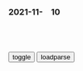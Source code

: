 ### 2021-11-　10

```note
```

<table id="tbc" style="white-space:pre-wrap">
</table>
<button onclick="toggleb()">toggle</button>
<button onclick="loadparse()">loadparse</button>
<br>
<!-- 🌸<br>🍅-　-🍑<hr>🍀 -->
<pre>
<textarea rows="30" cols="100" style="display: none" id="tar">

<p><font size="4""><b>
玩家自创LOL版葛优躺表情包：感觉自己被掏空</b></font>
https://www.sohu.com/a/106095015_398439

http://img.mp.itc.cn/upload/20160715/228555e24b9d46c0854961efff0cb510.jpg

http://wx4.sinaimg.cn/large/006APoFYly1fvf4zn6gkwj308c08cwek.jpg

https://gimg2.baidu.com/image_search/src=http%3A%2F%2Fa0.att.hudong.com%2F03%2F26%2F01300001248577149239268108462_s.png

https://gimg2.baidu.com/image_search/src=http%3A%2F%2Fimg.adoutu.com%2Fpicture%2F1538483455418.jpg

https://gimg2.baidu.com/image_search/src=http%3A%2F%2Fimg3.duitang.com%2Fuploads%2Fitem%2F201603%2F02%2F20160302200029_fnHiL.thumb.700_0.jpeg

https://gimg2.baidu.com/image_search/src=http%3A%2F%2Fb-ssl.duitang.com%2Fuploads%2Fitem%2F201807%2F04%2F20180704064800_irccj.thumb.700_0.jpg

<p><font size="4""><b>
青年马克思的第一声，《评普鲁士最近的书报检查令》 - 哔哩哔哩</b></font>
https://www.bilibili.com/read/cv5000192/

1843年2月，马克思发表《评普鲁士最近的书报检查令》。该文是卡尔马克思的第一篇政论性文章，他的政治活动就是从这时开始的。

普鲁士政府于1841年12月24日颁布新的书报检查令，在表面上表示不赞成对作家的写作活动加以限制，实际上，不仅保存了反动的普鲁士的书报检查制度，而且更加强了这种制度。

马克思这篇揭露新检查令的虚伪自由主义的文章，没有在德国发表。这篇文章是在1842年1月15日至2月10日间写成的，但直到1843年2月才在瑞士发表。1851年海贝克尔开始在科伦出版卡尔马克思文集，马克思把《评普鲁士最近的书报检查令》这一篇文章作为该文集的第一篇。由于普鲁士政府的查禁，这一版本在第一版出版后即被禁止发行。

1.书报检查就是官方的批评，书报检查的标准就是批评的标准。

2.真理像光一样，它很难谦逊；而且它要对谁谦逊呢？

3.精神的实质始终就是真理本身，而你们要把什么东西变成精神的实质呢？谦逊。歌德说过，只有怯懦者才是谦逊的，你们想把精神变成这样的怯懦者吗？

4.过分的严肃就是最大的滑稽，过分的谦逊就是最辛辣的讽刺。

5.有这样一种法律，哪里还存在新闻出版自由，他就取消这种自由，哪里应当实现新闻出版自由，它就通过书报检查使这种自由变成多余的东西。

6.追究倾向的法律，即没有规定客观标准的法律，是恐怖主义的法律。

7.追究思想的法律不是国家为它的公民颁布的法律，而是一个党派用来对付另一个党派的法律。

8.可是，在某个机关自诩为，国家理性和国家道德的举世无双的独占者的社会中，在同人民根本对立，因而认为自己那一套反国家的思想就是普遍而标准的思想的政府中，当政集团的龌龊的良心却臆造了一套追究倾向的法律报复的法律来惩戒思想，其实它不过是政府官员的思想。

9.新的书报检查令也陷入了这种自身固有的对立之中，它在指摘新闻出版界时痛斥违反国家行为的一切事情，它自己全都照干不误，并且以此作为书报检查官应尽的职责，这样它就陷入了矛盾。

10.凡总的来说是坏的东西，就始终是坏的，不论体现它的是谁，是私人的批评家还是政府任命的批评家，不过，在后一种场合下，这种坏的东西会得到批准，并被上面认为是在为下面实现好事情所必需的东西。

11.可是通过“或者”这个不显眼的词，一般的东西也归入人身攻击之列，通过“或者”加进了一般的东西，而通过一个小小的“和”字，我们又终于看到原来这里所谈的只是人身攻击，但这就极其轻易的造成了如下的结果，既不准报刊对官员进行任何监督，也不准报刊对作为个别人组成的某一阶级而存在的机构进行任何监督。

12.可是假如这些人真正是一些哪一个国家也找不出来的人才,那么挑选这些人才的人所具有的天才又该比他们高出多少啊！为了证明在学术界无声无臭的官员们的确有万能的学术才能，这些挑选者又该具有多么神秘的法术啊！

13.我再说一遍，所有的客观标准都已消失了。从作者方面来说，倾向是向他们要求的和给他们规定的最后内容。倾向作为一种无定性的意见，在这里表现为客体；倾向作为一种主体，作为关于意见的意见，则被归结为书报检查官的得体的处事方式，而且是他们的唯一规定。

14.整治书报检查制度的真正而根本的方法，就是废除书报检查制度，因为这种制度本身是恶劣的，可是各种制度却比人更有力量。

（本文内容摘自：中文马克思主义文库——《评普鲁士最近的书报检查令》）

<font size="1" style="color:#DCDCDC"><b>2021/11/10 下午7:56:36</b></font>

<p><font size="4""><b>
范勇鹏：美国的诞生——制度的起源与本质_哔哩哔哩_bilibili</b></font>
https://www.bilibili.com/cheese/play/ep11238

其实z治z度离我们不远，跟我们的生活息息相关。我们大家都想要和平而美好的生活，想要公平而充满活力的sh。想要繁荣的经济，和不断发展的生产力，这些都离不开好的z治z度。

z治z度如果不能够迅速而稳健地跟上这些时代的发展，回应这些挑战，适应这些新条件。我们就有可能进入一个十分危险可怕的情况。

未来会成为世界领导者的zg年轻人，如果没有一些基础的系统的z治只是，大家在看世界的时候很容易雾里看花，甚至会被别人误导和忽悠。

196s年在巴拿马驾着机关枪，打s了四百多ky的大x生

纽约时报记者威尔克森
认为美国，印度和纳粹德国是现代世界里边仅有的三个实行种姓z度的gj。按照你的皮肤，你的血统，你的出身，从出生开始你就被固化在不同的sh阶层里边。

美国的和平学者加尔通指出美国在世界上，犯了那么多的罪。这样一个gj不遭受历史的惩罚是天理不容的。

我们g内的很多人，面对这样的信息容易产生一种我不听的心态。为尊者讳，为贤者讳，不愿意听到一些负面的信息。

这段话几乎没有一句是经得起史实的考验的。

靠着他们所掌控的这些教育，媒体，出版z度。甚至成了生意和饭碗，
和利益的生态链，一个利益集团。这些东西严重阻碍了我们的客观认知。

如果大家有兴趣可以去试一试，如果你写一篇批评胡适的文章去投稿，往往会发现有一只无形的手，会挡着你发不出来。

费孝通：一个年轻的文化配上无比的强力，毕竟是件不太可以放心的事情。

非形式逻辑谬误，就是当你辩不过别人的时候就诉诸人格，诉诸动机，甚至诉诸立场，我们在生活中都非常常见。

弹幕：这话的主客体呼唤，不也很有趣吗？
弹幕：这群人应该接受忠诚审查。
弹幕：精美最爱这一套。

今天全世界多数gj的z治z度，都是从贸易公司的z度演变而来的。这套z度的功能就是让股东
来有效地掌握z治q力，同时逃避z治责任。

理解和解构几十年来灌输给我们的那些神话。

<font size="1" style="color:#DCDCDC"><b>2021/11/10 下午8:21:58</b></font>

<p><font size="4"><b>
纪念白求恩_百度百科</b></font>
https://baike.baidu.com/item/%E7%BA%AA%E5%BF%B5%E7%99%BD%E6%B1%82%E6%81%A9

一个外国人，毫无利己的动机，把zgrm的解放事业当作他自己的事业，这是什么精神？

出了一点力就觉得了不起，喜欢自吹，生怕人家不知道。对同志对rm不是满腔热忱，而是冷冷清清，漠不关心，麻木不仁。这种人其实不是gcd员，

一个人能力有大小，但只要有这点精神，就是一个高尚的人，一个纯粹的人，一个有道德的人，一个脱离了低级趣味的人，一个有益于rm的人。

<font size="1" style="color:#DCDCDC"><b>2021/11/11 下午4:54:48</b></font>
<p><font size="4"><b>
为仁亦通，但求利亦可通</b></font>
https://baijiahao.baidu.com/s?id=1624281726031860039&wfr=spider&for=pc

马克思所说的”思想离开利益，就会使自己出丑“。
https://t12.baidu.com/it/u=3426060233,2467860043&fm=173.jpg

https://t12.baidu.com/it/u=2479933526,83513935&fm=173.jpg

https://t11.baidu.com/it/u=3010707280,2521738627&fm=173.jpg

https://t10.baidu.com/it/u=3916041204,1897277995&fm=173.jpg

<font size="1" style="color:#DCDCDC"><b>2021/11/11 下午4:00:35</b></font>
<p><font size="4""><b>
【范神论】所谓的电视辩论，不过是脑筋急转弯+中学生知识竞赛_哔哩哔哩_bilibili</b></font>
https://www.bilibili.com/video/BV1RZ4y1G7wK

有选举没选择，这叫m主吗？
金钱肆无忌惮地影响z治，这叫言l自由。
白宫一个响指，媒体就上蹿下跳。

马克思：过分的严肃就是最大的滑稽，

在闹剧般的美g选举z治里边，选m只能在这两道菜里面吃一个，不管你爱不爱吃。

<p><font size="4""><b>
拆了故宫建白宫？美国人怎么玩民主——基于大众传媒和利益集团视角浅谈美国民主政治 - 知乎</b></font>
https://zhuanlan.zhihu.com/p/91709069?utm_source=qq

托克维尔在《论美g的m主》一书中说：“既想得到强有力的领导人，又想通过这种选举制度产生，这是在表达两种相互独立的愿望。

弹幕：它们把m智降低后～

你放心让一个连居委会都没管过的人，去管理gj吗？

弹幕：灵魂拷问

<font size="1" style="color:#DCDCDC"><b>2021/11/10 下午7:48:38</b></font>

<p><font size="4""><b>
范勇鹏:美国的诞生—制度的起源与本质_哔哩哔哩_bilibili</b></font>
https://www.bilibili.com/video/BV1aS4y1d7PC?from=search&seid=3045739253646710412&spm_id_from=333.337.0.0

枪在手跟我走
s教皇抢碉楼
https://i0.hdslb.com/bfs/archive/1ee3e13dd6fcafe83cd173acfe5eb22b8e4159fb.jpg

<font size="1" style="color:#DCDCDC"><b>2021/11/10 下午7:42:02</b></font>

<p><font size="4""><b>
朝鲜战争中的误判，让z美一齐感叹：居然有这样的对手？</b></font>
https://mbd.baidu.com/newspage/data/landingsuper?context=%7B%22nid%22%3A%22news_10033873996758451946%22%7D&n_type=0&p_from=1

c木文a2f07
z美双方都以为对手一般，结果都错了，双方都很利害，

　hen5473
韩国是朝鲜战争中伤亡最大的gj

<font size="1" style="color:#DCDCDC"><b>2021/11/10 下午2:59:36</b></font>

<p><font size="4""><b>
杭州阿姨多次“进货式”偷菜被刑拘，商户：有些人还戴着金链子</b></font>
https://baijiahao.baidu.com/s?id=1716016612974321960&wfr=spider&for=pc

<font size="1" style="color:#DCDCDC"><b>2021/11/10 下午2:00:08</b></font>

<p><font size="4"><b>
宋江用70多条梁山好汉的性命，换来的安抚使，相当于如今多大的官</b></font>
https://mbd.baidu.com/newspage/data/landingsuper?context=%7B%22nid%22%3A%22news_9310660452482682982%22%7D&n_type=0&p_from=1

一群被朝廷压迫、被逼上梁山的人，通过招安成了朝廷的人，一群“强盗”妄想通过改过自新当上高官，

<font size="1" style="color:#DCDCDC"><b>2021/11/11 下午1:59:25</b></font>

<p><font size="4""><b>
他识破宋江，假装回乡探母，结果一去不返，成为水浒结局最好的人</b></font>
https://mbd.baidu.com/newspage/data/landingsuper?context=%7B%22nid%22%3A%22news_9450404489093851175%22%7D

虽然公孙胜扯谎离开了梁山好汉，但时间证明，他的选择是正确的。

宋江在偷偷地收揽人心，架空晁盖，

公孙胜在梁山好汉中，结局算是最好的，

<font size="1" style="color:#DCDCDC"><b>2021/11/10 上午10:43:18</b></font>

<p><font size="4""><b>
满江红·今岁潇湘_百度百科</b></font>
https://baike.baidu.com/item/%E6%BB%A1%E6%B1%9F%E7%BA%A2%C2%B7%E4%BB%8A%E5%B2%81%E6%BD%87%E6%B9%98

宇宙幻成清净境，了无一点红尘入。
问太空、此瑞自何来，君王德。

洗尽腥膻空万里，屏除螟螣深千尺。

<font size="1" style="color:#DCDCDC"><b>2021/11/10 上午9:57:00</b></font>

<p><font size="4""><b>
流水落花春去也——十九朝末代皇帝评述</b></font>
https://baijiahao.baidu.com/s?id=1714667374734029244&wfr=spider&for=pc

<font size="1" style="color:#DCDCDC"><b>2021/11/10 上午9:55:48</b></font>

<p><font size="4""><b>
赵将军（宋朝诗人陆游的作品之一）_百度百科</b></font>
https://baike.baidu.com/item/%E8%B5%B5%E5%B0%86%E5%86%9B/6409920

时事方错谬，三秦尽膻腥。
山河销王气，原野失大刑。

<font size="1" style="color:#DCDCDC"><b>2021/11/10 上午9:58:38</b></font>

<p><font size="4""><b>
我g历史上有一个英雄，被日本人塑像纪念，至今仍每年被祭拜怀念_腾讯新闻</b></font>
https://new.qq.com/rain/a/20201221A07YCW00

九州疆土尽腥膻。

<font size="1" style="color:#DCDCDC"><b>2021/11/10 上午9:52:43</b></font>

<p><font size="4""><b>
江阴八十一日，一场为了m族底线的浴血奋战</b></font>
https://baijiahao.baidu.com/s?id=1616569783857643845&wfr=spider&for=pc

留大明三百里江山。

<font size="1" style="color:#DCDCDC"><b>2021/11/10 上午9:49:25</b></font>

<p><font size="4""><b>
电脑散的热量只能浪费掉？瑞典人居然拿去给家庭供暖_科技_腾讯网</b></font>
https://tech.qq.com/a/20171126/002144.htm

在美国、加拿大和法国也有类似的项目。但是，瑞典决定扩大项目规模，向全国推行这一模式，

2万个现代住宅公寓的冬季供暖需要10兆瓦电能，而一座普通的某社交媒体数据中心的耗电量就高达120兆瓦。

瑞典计划在2040年前淘汰全部化石燃料。

瑞典已接近实现“零垃圾”的目标。该国的家庭垃圾回收利用率超过99%，所有垃圾中只有3%最终进入填埋场，70%的垃圾经过燃烧转化成能源。为了满足能源需求，瑞典还会从邻国进口垃圾。

冰岛86%的能源来自可再生资源。在天气条件理想的时候，瑞典偶尔也能做到“完全不使用化石燃料”，邻国丹麦由于修建了大量的风电站，一年“完全不用化石燃料”的时间比瑞典更多。事实上，在风电产量高峰期，丹麦还能向邻国出口电能。

<font size="1" style="color:#DCDCDC"><b>2021/11/10 上午9:34:03</b></font>

</textarea>
</pre>
<!-- 🍀<br>🍑-　-🍅<hr>🌸 -->

```tip
```

<script src="https://cdn.jsdelivr.net/npm/jquery@3.5.1/dist/jquery.min.js"></script>

<link rel="stylesheet" href="https://cdn.jsdelivr.net/gh/fancyapps/fancybox@3.5.7/dist/jquery.fancybox.min.css" />
<script src="https://cdn.jsdelivr.net/gh/fancyapps/fancybox@3.5.7/dist/jquery.fancybox.min.js"></script>

<script type="text/javascript">

var __urlRegex = /(\b(https?|ftp|file):\/\/[-A-Z0-9+&@#\/%?=~_|!:,.;]*[-A-Z0-9+&@#\/%=~_|])/ig;
var __imgRegex = /\.(?:jpe?g|gif|png)$/i;

loadparse();

function parseURL($string){

    var exp = __urlRegex;
    return $string.replace(exp,function(match){
            __imgRegex.lastIndex=0;
            if(__imgRegex.test(match)){
                return '<a data-fancybox="gallery" href="' + match.replace("/p=700", "")
                 + '"><img src="' + match.replace("/p=700", "/p=160x200")+'" width="64"></a>';
            }
            else{
                return '<a href="' + match + '" target="_blank">' + match + '</a>';
            }
        }
    );
}

function loadparse() {
  tbc.innerHTML = parseURL(tar.value);
}

function toggleb() {
  var x = document.getElementById("tar");
  if (x.style.display === "none") {
    x.style.display = "";
  } else {
    x.style.display = "none";
  }
}

</script>
